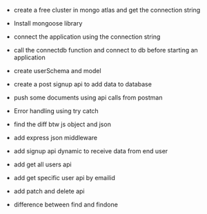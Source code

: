 - create a free cluster in mongo atlas and get the connection string
- Install mongoose library
- connect the application using the connection string
- call the connectdb function and connect to db before starting an application
- create userSchema and model
- create a post signup api to add data to database
- push some documents using api calls from postman
- Error handling using try catch

- find the diff btw js object and json
- add express json middleware
- add signup api dynamic to receive data from end user
- add get all users api
- add get specific user api by emailid
- add patch and delete api 
- difference between find and findone

